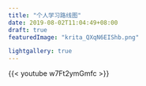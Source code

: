 ```yaml
---
title: "个人学习路线图"
date: 2019-08-02T11:04:49+08:00
draft: true
featuredImage: "krita_QXqN6EIShb.png"

lightgallery: true
---
```

{{< youtube w7Ft2ymGmfc >}}
